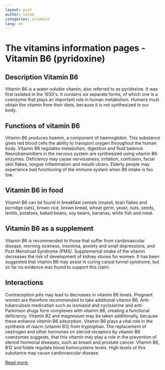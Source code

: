 ```yaml
---
layout: post
author: salem
categories: vitamins
lang: en
---
```

# The vitamins information pages - Vitamin B6 (pyridoxine)
## Description Vitamin B6
Vitamin B6 is a water-soluble vitamin, also referred to as pyridoxine. It was first isolated in the 1930's. It contains six separate forms, of which one is a coenzyme that plays an important role in human metabolism. Humans must obtain the vitamin from their diets, because it is not synthesized in our body.

## Functions of vitamin B6
Vitamin B6 produces haemin, a component of haemoglobin. This substance gives red blood cells the ability to transport oxygen throughout the human body. Vitamin B6 regulates metabolism, digestion and fluid balance. Neurotransmitters in the nervous system are synthesized using vitamin B6 enzymes. Deficiency may cause nervousness, irritation, confusion, facial skin flakes, tongue inflammation and mouth ulcers. Elderly people may experience bad functioning of the immune system when B6 intake is too low.

## Vitamin B6 in food
Vitamin B6 can be found in breakfast cereals (muesli, bran flakes and porridge oats), brown rice, brown bread, wheat germ, yeast, nuts, seeds, lentils, potatoes, baked beans, soy beans, bananas, white fish and meat.

## Vitamin B6 as a supplement
Vitamin B6 is recommended to those that suffer from cardiovascular disease, morning sickness, insomnia, anxiety and small depressions, and Post Menstrual Syndrome (PMS). Supplemental intake of the vitamin decreases the risk of development of kidney stones for women. It has been suggested that vitamin B6 may assist in curing carpal tunnel syndrome, but so far no evidence was found to support this claim.

## Interactions
Contraception pills may lead to decreases in vitamin B6 levels. Pregnant women are therefore recommended to take additional vitamin B6. Anti-tuberculosis medication such as isoniazid and cycloserine and anti-Parkinson drugs form complexes with vitamin B6, creating a functional deficiency. Vitamin B2 and magnesium may be taken additionally, because these enhance vitamin B6 adsorption. Vitamin B6 plays a vital role in the synthesis of niacin (vitamin B3) from tryptophan. The replacement of oestrogen and other hormones on steroid receptors by vitamin B6 coenzymes suggests, that this vitamin may play a role in the prevention of steroid hormonal diseases, such as breast and prostate cancer. Vitamin B6, B12 and folate regulate blood homocystene levels. High levels of this substance may cause cardiovascular disease.



[Read more:](https://www.lenntech.com/vitamins/vitamin-b6.htm#ixzz76FEVAQ3D)